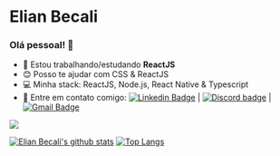 # Elian Becali

### Olá pessoal! 👋

- :rocket:   Estou trabalhando/estudando **ReactJS**
- :blush: Posso te ajudar com CSS & ReactJS
- :computer: Minha stack: ReactJS, Node.js, React Native & Typescript
- :email: Entre em contato comigo: [![Linkedin Badge](https://img.shields.io/badge/-Elian%20Becali-blue?style=flat-square&logo=Linkedin&logoColor=white&link=https://www.linkedin.com/in/elianbecali/)](https://www.linkedin.com/in/elianbecali/) 
|
[![Discord badge](https://img.shields.io/badge/-Elian%20Becali%23%EF%B8%8F5593-7289DA?style=flat-square&logo=Discord&logoColor=white&link=https://discord.com)](https://discord.com)
| 
[![Gmail Badge](https://img.shields.io/badge/-elianbecaliaguiar@gmail.com-c14438?style=flat-square&logo=Gmail&logoColor=white&link=mailto:elianbecaliaguiar@gmail.com)](mailto:elianbecaliaguiar@gmail.com)

![](https://komarev.com/ghpvc/?username=elianbecali0&color=blue&style=flat)

<p align="center">

[![Elian Becali's github stats](https://github-readme-stats.vercel.app/api?username=elianbecali&show_icons=true&theme=radical&bg_color=30,0d0d0d,191919&title_color=fff&text_color=fff&icon_color=79ff97)](https://github.com/anuraghazra/github-readme-stats) [![Top Langs](https://github-readme-stats.vercel.app/api/top-langs/?username=elianbecali&layout=compact&theme=radical&bg_color=30,0d0d0d,191919&title_color=fff&text_color=fff&icon_color=79ff97)](https://github.com/anuraghazra/github-readme-stats)


</p>

<!-- |
[![Youtube Badge](https://img.shields.io/badge/-Youtube-FF0000?style=flat-square&labelColor=FF0000&logo=youtube&logoColor=white&link=https://www.youtube.com/c/elianbecali?sub_confirmation=1)](https://www.youtube.com/c/elianbecali?sub_confirmation=1)-->
